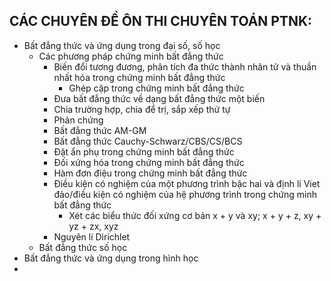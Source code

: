 

## CÁC CHUYÊN ĐỀ ÔN THI CHUYÊN TOÁN PTNK:
* Bất đẳng thức và ứng dụng trong đại số, số học
  * Các phương pháp chứng minh bất đẳng thức
    * Biến đổi tương đương, phân tích đa thức thành nhân tử và thuần nhất hóa trong chứng minh bất đẳng thức
      * Ghép cặp trong chứng minh bất đẳng thức
    * Đưa bất đẳng thức về dạng bất đẳng thức một biến
    * Chia trường hợp, chia để trị, sắp xếp thứ tự
    * Phản chứng
    * Bất đẳng thức AM-GM
    * Bất đẳng thức Cauchy-Schwarz/CBS/CS/BCS
    * Đặt ẩn phụ trong chứng minh bất đẳng thức
    * Đối xứng hóa trong chứng minh bất đẳng thức
    * Hàm đơn điệu trong chứng minh bất đẳng thức
    * Điều kiện có nghiệm của một phương trình bậc hai và định lí Viet đảo/điều kiện có nghiệm của hệ phương trình trong chứng minh bất đẳng thức
      * Xét các biểu thức đối xứng cơ bản x + y và xy; x + y + z, xy + yz + zx, xyz
    * Nguyên lí Dirichlet
  * Bất đẳng thức số học
* Bất đẳng thức và ứng dụng trong hình học
* 

